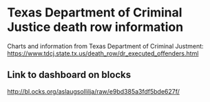 # Texas Department of Criminal Justice death row information
Charts and information from Texas Department of Criminal Justment: https://www.tdcj.state.tx.us/death_row/dr_executed_offenders.html

## Link to dashboard on blocks
http://bl.ocks.org/aslaugsollilja/raw/e9bd385a3fdf5bde627f/
